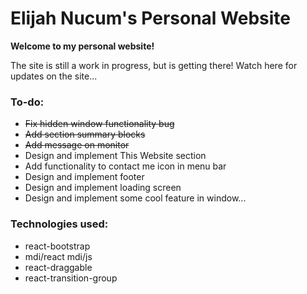 # Elijah Nucum's Personal Website

**Welcome to my personal website!**

The site is still a work in progress, but is getting there! 
Watch here for updates on the site...

### To-do:

- ~~Fix hidden window functionality bug~~
- ~~Add section summary blocks~~
- ~~Add message on monitor~~
- Design and implement This Website section
- Add functionality to contact me icon in menu bar
- Design and implement footer
- Design and implement loading screen
- Design and implement some cool feature in window...

### Technologies used:

- react-bootstrap
- mdi/react mdi/js
- react-draggable
- react-transition-group